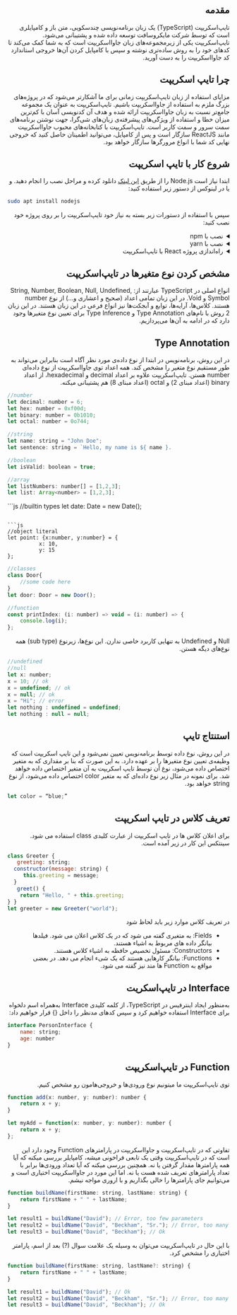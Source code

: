 <h2 dir="rtl">مقدمه</h2>
<p dir="rtl">
تایپ‌اسکریپت (TypeScript) یک زبان برنامه‌نویسی چندسکویی، متن باز و کامپایلری است که توسط شرکت مایکروسافت توسعه داده شده و پشتیبانی می‌شود. تایپ‌اسکریپت یکی از زیرمجموعه‌های زبان جاوااسکریپت است که به شما کمک می‌کند تا کدهای خود را به روش ساده‌تری نوشته و سپس با کامپایل‌ کردن آن‌ها خروجی استاندارد کد جاوااسکریپت را به دست آورید.
</p>

<h2 dir="rtl">چرا تایپ اسکریپت</h2>
<p dir="rtl">
مزایای استفاده از زبان تایپ‌اسکریپت زمانی برای ما آشکارتر می‌شود که در پروژه‌های بزرگ ملزم به استفاده از جاوااسکریپت باشیم. تایپ‌اسکریپت به عنوان یک مجموعه جامع‌تر نسبت به زبان جاوااسکریپت ارائه شده و هدف آن کدنویسی آسان با کم‌ترین میزان خطا و استفاده از ویژگی‌های پیشرفته‌ی زبان‌های شی‌گرا، جهت نوشتن برنامه‌های سمت سرور و سمت کاربر است.
تایپ‌اسکریپت با کتابخانه‌های محبوب جاوااسکریپت مانند ReactJS سازگار است و پس از کامپایل، می‌توانید اطمینان حاصل کنید که خروجی نهایی کد شما با انواع مرورگرها سازگار خواهد بود.
</p>

<h2 dir="rtl">شروع کار با تایپ اسکریپت</h2>

<p dir="rtl">
ابتدا نیاز است Node.js را از طریق <a href="https://nodejs.org">این لینک</a> دانلود کرده و مراحل نصب را انجام دهید. و یا در لینوکس از دستور زیر استفاده کنید:
</p>

```bash
sudo apt install nodejs
```

<p dir="rtl">
سپس با استفاده از دستورات زیر بسته به نیاز خود تایپ‌اسکریپت را بر روی پروژه خود نصب کنید:
</p>

<details dir="rtl"><summary dir="rtl">نصب با npm</summary>
<p>
	
```bash
npm install -g typescript
```
	
</p>
</details>
<details dir="rtl"><summary dir="rtl">نصب با yarn</summary>
<p>
	
```bash
yarn add typescript
```
	
</p>
</details>
<details dir="rtl"><summary dir="rtl">راه‌اندازی پروژه React با تایپ‌اسکریپت</summary>
<p>
	
```bash
npx create-react-app my-app --template typescript
yarn create react-app my-app --template typescript
```
	
</p>
</details>

<h2 dir="rtl">مشخص کردن نوع متغیرها در تایپ‌اسکریپت</h2>
<p dir="rtl">
	انواع اصلی در TypeScript عبارتند از: String, Number, Boolean, Null, Undefined, Symbol و Void. در این زبان تمامی اعداد (صحیح و اعشاری و…) از نوع number هستند. کلاس‌ها، آرایه‌ها، توابع و آبجکت‌ها نیز انواع فرعی در این زبان هستند.
در این زبان 2 روش با نام‌های Type Annotation و Type Inference برای تعیین نوع متغیرها وجود دارد که در ادامه به آن‌ها می‌پردازیم.
</p>

<h2 dir="rtl">Type Annotation</h2>
<p dir="rtl">
	در این روش، برنامه‌نویس در ابتدا از نوع داده‌ی مورد نظر آگاه است بنابراین می‌تواند به طور مستقیم نوع متغیر را مشخص ‌کند.
همه اعداد توی جاوااسکریپت از نوع داده‌ای number هستن. تایپ‌اسکریپت علاوه بر اعداد decimal و hexadecimal، از اعداد binary (اعداد مبنای 2) و octal (اعداد مبنای 8) هم پشتیبانی میکنه.
</p>

```js
//number
let decimal: number = 6;
let hex: number = 0xf00d;
let binary: number = 0b1010;
let octal: number = 0o744;
```

```js
//string
let name: string = "John Doe";
let sentence: string = `Hello, my name is ${ name }.
```

```js
//boolean
let isValid: boolean = true;
```

```js
//array
let listNumbers: number[] = [1,2,3];
let list: Array<number> = [1,2,3];
```

‍‍‍```js
//builtin types
let date: Date = new Date();
```

```js
//object literal
let point: {x:number, y:number} = {
          x: 10, 
          y: 15
};
```

```js
//classes
class Door{
	//some code here  
}
let door: Door = new Door();
```

```js
//function
const printIndex: (i: number) =˃ void = (i: number) =˃ {
	console.log(i);
};
```

<p dir="rtl">
	Null و Undefined به تنهایی کاربرد خاصی ندارن. این نوع‌ها، زیرنوع (sub type) همه نوع‌های دیگه هستن.
</p>

```js
//undefined
//null
let x: number;
x = 10; // ok
x = undefined; // ok
x = null; // ok 
x = "Hi"; // error
let nothing : undefined = undefined;
let nothing : null = null;
```

<h2 dir="rtl">استنتاج تایپ</h2>
<p dir="rtl">
	در این روش، نوع داده توسط برنامه‌نویس تعیین نمی‌شود و این تایپ اسکریپت است که وظیفه‌ی تعیین نوع متغیرها را بر عهده دارد. به این صورت که بنا بر مقداری که به متغیر اختصاص داده می‌شود، نوع آن توسط تایپ اسکریپت به آن متغیر اختصاص داده خواهد شد.
برای نمونه در مثال زیر نوع داده‌ای که به متغیر color اختصاص داده می‌شود، از نوع string خواهد بود.
</p>

```js
let color = “blue;”
```

<h2 dir="rtl">تعریف کلاس در تایپ اسکریپت</h2>
<p dir="rtl">
	برای اعلان کلاس ها در تایپ اسکریپت از عبارت کلیدی class استفاده می شود. سینتکس این کار در زیر آمده است.
</p>

```js
class Greeter {  
   greeting: string;   
  constructor(message: string) {    
     this.greeting = message;   
  }  
   greet() {     
    return "Hello, " + this.greeting;     
} }
let greeter = new Greeter("world");
```

<p dir="rtl">در تعریف کلاس موارد زیر باید لحاظ شود</p>

<ul dir="rtl">
	<li>Fields: به متغیری گفته می شود که در یک کلاس اعلان می شود. فیلدها بیانگر داده های مربوط به اشیاء هستند.</li>
	<li>Constructors: مسئول تخصیص حافظه به اشیاء کلاس هستند.</li>
	<li>Functions: بیانگر کارهایی هستند که یک شیء انجام می دهد. در بعضی مواقع به Function ها متد نیز گفته می شود.</li>
</ul>

<h2 dir="rtl">Interface در تایپ‌اسکریت</h2>
<p dir="rtl">
	به‌منظور ایجاد اینترفیس در TypeScript، از کلمه کلیدی Interface به‌همراه اسم دلخواه برای Interface استفاده خواهیم کرد و سپس کدهای مدنظر را داخل {} قرار خواهیم داد:
</p>

```js
interface PersonInterface {
    name: string;
    age: number
}
```

<h2 dir="rtl">Function در تایپ‌اسکریپت</h2>
<p dir="rtl">
	توی تایپ‌اسکریپت ما میتونیم نوع ورودی‌ها و خروجی‌هامون رو مشخص کنیم.
</p>

```js
function add(x: number, y: number): number {
    return x + y;
}

let myAdd = function(x: number, y: number): number {
    return x + y; 
};
```

<p dir="rtl">
	تفاوتی که در تایپ‌اسکریپت و جاوااسکریپت در پارامتر‌های Function وجود دارد این است که در تایپ‌اسکریپت وقتی یک تابعی فراخونی میشه، کامپایلر بررسی میکنه که آیا همه پارامترها مقدار گرفتن یا نه. همچنین بررسی میکنه که آیا تعداد ورودی‌ها برابر با تعداد پارامترهای تعریف شده هست یا نه. اما این مورد در جاوااسکریپت اختیاری است و می‌توانیم جای پارامتر‌ها را خالی بگذاریم و با اروری مواجه نیشم.
</p>

```js
function buildName(firstName: string, lastName: string) {
    return firstName + " " + lastName;
}

let result1 = buildName("David"); // Error, too few parameters
let result2 = buildName("David", "Beckham", "Sr."); // Error, too many parameters
let result3 = buildName("David", "Beckham"); // Ok
```

<p dir="rtl">
	با این حال در تایپ‌اسکریپت می‌توان به وسیله یک علامت سوال (?) بعد از اسم، پارامتر اختیاری را مشخص کرد.
</p>

```js
function buildName(firstName: string, lastName?: string) {
    return firstName + " " + lastName;
}

let result1 = buildName("David"); // Ok
let result2 = buildName("David", "Beckham", "Sr."); // Error, too many parameters
let result3 = buildName("David", "Beckham"); // Ok
```

<h2 dir="rtl"></h2>
<p dir="rtl">
</p>

<h2 dir="rtl"></h2>
<p dir="rtl">
</p>
